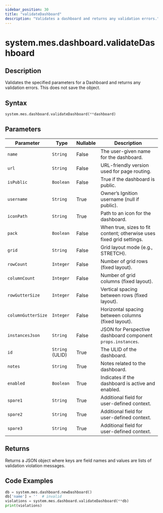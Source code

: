 ```yaml
---
sidebar_position: 30
title: "validateDashboard"
description: "Validates a dashboard and returns any validation errors."
---
```


# system.mes.dashboard.validateDashboard

## Description

Validates the specified parameters for a Dashboard and returns any validation errors. This does not save the object.

## Syntax

```python
system.mes.dashboard.validateDashboard(**dashboard)
```

## Parameters

| Parameter          | Type            | Nullable | Description                                                          |
|--------------------|-----------------|----------|----------------------------------------------------------------------|
| `name`             | `String`        | False    | The user-given name for the dashboard.                               |
| `url`              | `String`        | False    | URL-friendly version used for page routing.                          |
| `isPublic`         | `Boolean`       | False    | True if the dashboard is public.                                     |
| `username`         | `String`        | True     | Owner’s Ignition username (null if public).                          |
| `iconPath`         | `String`        | True     | Path to an icon for the dashboard.                                   |
| `pack`             | `Boolean`       | False    | When true, sizes to fit content; otherwise uses fixed grid settings. |
| `grid`             | `String`        | False    | Grid layout mode (e.g., STRETCH).                                    |
| `rowCount`         | `Integer`       | False    | Number of grid rows (fixed layout).                                  |
| `columnCount`      | `Integer`       | False    | Number of grid columns (fixed layout).                               |
| `rowGutterSize`    | `Integer`       | False    | Vertical spacing between rows (fixed layout).                        |
| `columnGutterSize` | `Integer`       | False    | Horizontal spacing between columns (fixed layout).                   |
| `instancesJson`    | `String`        | False    | JSON for Perspective dashboard component `props.instances`.          |
| `id`               | `String` (ULID) | True     | The ULID of the dashboard.                                           |
| `notes`            | `String`        | True     | Notes related to the dashboard.                                      |
| `enabled`          | `Boolean`       | True     | Indicates if the dashboard is active and enabled.                    |
| `spare1`           | `String`        | True     | Additional field for user-defined context.                           |
| `spare2`           | `String`        | True     | Additional field for user-defined context.                           |
| `spare3`           | `String`        | True     | Additional field for user-defined context.                           |

## Returns

Returns a JSON object where keys are field names and values are lists of validation violation messages.

## Code Examples

```python
db = system.mes.dashboard.newDashboard()
db['name'] = ''  # invalid
violations = system.mes.dashboard.validateDashboard(**db)
print(violations)
```
